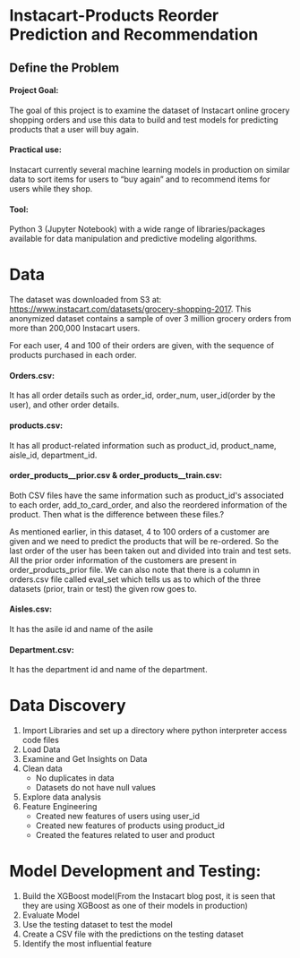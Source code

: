 # Instacart-Products Reorder Prediction and Recommendation

## Define the Problem

#### Project Goal: 
The goal of this project is to examine the dataset of Instacart online grocery shopping orders and use this data to build and test models for predicting products that a user will buy again.

#### Practical use: 
Instacart currently several machine learning models in production on similar data to sort items for users to “buy again” and to recommend items for users while they shop.

#### Tool: 
Python 3 (Jupyter Notebook) with a wide range of libraries/packages available for data manipulation and predictive modeling algorithms.

# Data
The dataset was downloaded from S3 at: https://www.instacart.com/datasets/grocery-shopping-2017. This anonymized dataset contains a sample of over 3 million grocery orders from more than 200,000 Instacart users.

For each user, 4 and 100 of their orders are given, with the sequence of products purchased in each order.

#### Orders.csv: 
It has all order details such as order_id, order_num, user_id(order by the user), and other order details. 

#### products.csv: 
It has all product-related information such as product_id, product_name, aisle_id, department_id.

#### order_products__prior.csv & order_products__train.csv: 

Both CSV files have the same information such as product_id's associated to each order, add_to_card_order, and also the reordered information of the product. Then what is the difference between these files.?

As mentioned earlier, in this dataset, 4 to 100 orders of a customer are given and we need to predict the products that will be re-ordered. So the last order of the user has been taken out and divided into train and test sets. All the prior order information of the customers are present in order_products_prior file. We can also note that there is a column in orders.csv file called eval_set which tells us as to which of the three datasets (prior, train or test) the given row goes to.

#### Aisles.csv: 
It has the asile id and name of the asile 

#### Department.csv: 
It has the department id and name of the department. 

# Data Discovery
1.	Import Libraries and set up a directory where python interpreter access code files
2.	Load Data
3.	Examine and Get Insights on Data
4.	Clean data
      * No duplicates in data
      * Datasets do not have null values
5.	Explore data analysis
6.	Feature Engineering
      * Created new features of users using user_id
      * Created new features of products using product_id
      * Created the features related to user and product

# Model Development and Testing:
1.	Build the XGBoost model(From the Instacart blog post, it is seen that they are using XGBoost as one of their models in production)
2.	Evaluate Model
3.	Use the testing dataset to test the model
4.	Create a CSV file with the predictions on the testing dataset
5.	Identify the most influential feature
